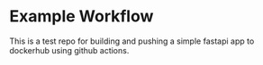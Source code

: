 # Example Workflow

This is a test repo for building and pushing a simple fastapi app to dockerhub
using github actions.
